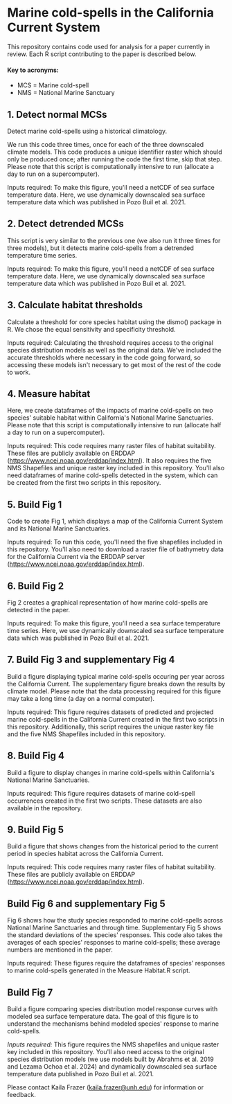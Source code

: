 # Marine cold-spells in the California Current System
This repository contains code used for analysis for a paper currently in review. Each R script contributing to the paper is described below.

#### Key to acronyms:

* MCS = Marine cold-spell
* NMS = National Marine Sanctuary

## 1. Detect normal MCSs
Detect marine cold-spells using a historical climatology.

We run this code three times, once for each of the three downscaled climate models. This code produces a unique identifier raster which should only be produced once; after running the code the first time, skip that step. Please note that this script is computationally intensive to run (allocate a day to run on a supercomputer).

Inputs required:
To make this figure, you'll need a netCDF of sea surface temperature data. Here, we use dynamically downscaled sea surface temperature data which was published in Pozo Buil et al. 2021.

## 2. Detect detrended MCSs
This script is very similar to the previous one (we also run it three times for three models), but it detects marine cold-spells from a detrended temperature time series.

Inputs required:
To make this figure, you'll need a netCDF of sea surface temperature data. Here, we use dynamically downscaled sea surface temperature data which was published in Pozo Buil et al. 2021.

## 3. Calculate habitat thresholds
Calculate a threshold for core species habitat using the dismo() package in R. We chose the equal sensitivity and specificity threshold.

Inputs required:
Calculating the threshold requires access to the original species distribution models as well as the original data. We've included the accurate thresholds where necessary in the code going forward, so accessing these models isn't necessary to get most of the rest of the code to work.

## 4. Measure habitat
Here, we create dataframes of the impacts of marine cold-spells on two species' suitable habitat within California's National Marine Sanctuaries. Please note that this script is computationally intensive to run (allocate half a day to run on a supercomputer).

Inputs required:
This code requires many raster files of habitat suitability. These files are publicly available on ERDDAP (https://www.ncei.noaa.gov/erddap/index.html). It also requires the five NMS Shapefiles and unique raster key included in this repository. You'll also need dataframes of marine cold-spells detected in the system, which can be created from the first two scripts in this repository.

## 5. Build Fig 1
Code to create Fig 1, which displays a map of the California Current System and its National Marine Sanctuaries.

Inputs required:
To run this code, you'll need the five shapefiles included in this repository. You'll also need to download a raster file of bathymetry data for the California Current via the ERDDAP server (https://www.ncei.noaa.gov/erddap/index.html). 

## 6. Build Fig 2
Fig 2 creates a graphical representation of how marine cold-spells are detected in the paper.

Inputs required:
To make this figure, you'll need a sea surface temperature time series. Here, we use dynamically downscaled sea surface temperature data which was published in Pozo Buil et al. 2021.

## 7. Build Fig 3 and supplementary Fig 4
Build a figure displaying typical marine cold-spells occuring per year across the California Current. The supplementary figure breaks down the results by climate model. Please note that the data processing required for this figure may take a long time (a day on a normal computer).

Inputs required:
This figure requires datasets of predicted and projected marine cold-spells in the California Current created in the first two scripts in this repository. Additionally, this script requires the unique raster key file and the five NMS Shapefiles included in this repository.

## 8. Build Fig 4
Build a figure to display changes in marine cold-spells within California's National Marine Sanctuaries.

Inputs required:
This figure requires datasets of marine cold-spell occurrences created in the first two scripts. These datasets are also available in the repository.

## 9. Build Fig 5
Build a figure that shows changes from the historical period to the current period in species habitat across the California Current.

Inputs required:
This code requires many raster files of habitat suitability. These files are publicly available on ERDDAP (https://www.ncei.noaa.gov/erddap/index.html).

## Build Fig 6 and supplementary Fig 5
Fig 6 shows how the study species responded to marine cold-spells across National Marine Sanctuaries and through time. Supplementary Fig 5 shows the standard deviations of the species' responses. This code also takes the averages of each species' responses to marine cold-spells; these average numbers are mentioned in the paper.

Inputs required:
These figures require the dataframes of species' responses to marine cold-spells generated in the Measure Habitat.R script.

## Build Fig 7
Build a figure comparing species distribution model response curves with modeled sea surface temperature data. The goal of this figure is to understand the mechanisms behind modeled species' response to marine cold-spells.

*Inputs required:*
This figure requires the NMS shapefiles and unique raster key included in this repository. You'll also need access to the original species distribution models (we use models built by Abrahms et al. 2019 and Lezama Ochoa et al. 2024) and dynamically downscaled sea surface temperature data published in Pozo Buil et al. 2021.

Please contact Kaila Frazer (kaila.frazer@unh.edu) for information or feedback.
